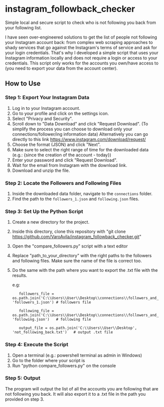 # instagram_followback_checker
Simple local and secure script to check who is not following you back from your following list. 

I have seen over-engineered solutions to get the list of people not following your Instagram account back: from complex web scraping approaches to shady services that go against the Instagram's terms of service and ask for your login credentials. That's why I developed a simple script that uses your Instagram information locally and does not require a login or access to your credentials. This script only works for the accounts you own/have access to (you need to export your data from the account center).

## How to Use

### Step 1: Export Your Instagram Data
1. Log in to your Instagram account.
2. Go to your profile and click on the settings icon.
3. Select "Privacy and Security".
4. Scroll down to "Data Download" and click "Request Download". (To simplify the process you can choose to download only your connections/follower/ing information data)
   Alternatively you can go directly to this link https://www.instagram.com/download/request/
5. Choose the format (JSON) and click "Next".
6. Make sure to select the right range of time for the downloaded data (e.g.: {since the creation of the account - today})
7. Enter your password and click "Request Download".
8. Wait for the email from Instagram with the download link.
9. Download and unzip the file.

### Step 2: Locate the Followers and Following Files
1. Inside the downloaded data folder, navigate to the `connections` folder.
2. Find the path to the `followers_1.json` and `following.json` files.

### Step 3: Set Up the Python Script
1. Create a new directory for the project.
2. Inside this directory, clone this repository with "git clone https://github.com/VaroAvila/instagram_followback_checker.git"
3. Open the "compare_followers.py" script with a text editor
4. Replace "path_to_your_directory" with the right paths to the followers and following files. Make sure the name of the file is correct too.
5. Do the same with the path where you want to export the .txt file with the results. 

    e.g:
   
          followers_file = os.path.join('C:\\Users\\User\\Desktop\\connections\\followers_and_following', 'followers_1.json') # followers file

          following_file = os.path.join('C:\\Users\\User\\Desktop\\connections\\followers_and_following', 'following.json')   # following file

          output_file = os.path.join('C:\\Users\\User\\Desktop', 'not_following_back.txt')   # output .txt file

### Step 4: Execute the Script

1. Open a terminal (e.g.: powershell terminal as admin in Windows)
2. Go to the folder where your script is
3. Run "python compare_followers.py" on the console

### Step 5: Output

   The program will output the list of all the accounts you are following that are not following you back. It will also export it to a .txt file in the path you provided on step 3. 

